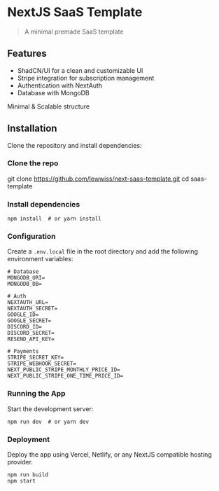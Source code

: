 # NextJS SaaS Template
> A minimal premade SaaS template

## Features

- ShadCN/UI for a clean and customizable UI
- Stripe integration for subscription management
- Authentication with NextAuth
- Database with MongoDB

Minimal & Scalable structure

## Installation

Clone the repository and install dependencies:

### Clone the repo
git clone https://github.com/lewwiss/next-saas-template.git
cd saas-template

### Install dependencies

```
npm install  # or yarn install
```

### Configuration

Create a `.env.local` file in the root directory and add the following environment variables:

```
# Database
MONGODB_URI=
MONGODB_DB=

# Auth
NEXTAUTH_URL=
NEXTAUTH_SECRET=
GOOGLE_ID=
GOOGLE_SECRET=
DISCORD_ID=
DISCORD_SECRET=
RESEND_API_KEY=

# Payments
STRIPE_SECRET_KEY=
STRIPE_WEBHOOK_SECRET=
NEXT_PUBLIC_STRIPE_MONTHLY_PRICE_ID=
NEXT_PUBLIC_STRIPE_ONE_TIME_PRICE_ID=
```

### Running the App

Start the development server:

```
npm run dev  # or yarn dev
```

### Deployment

Deploy the app using Vercel, Netlify, or any NextJS compatible hosting provider.

```
npm run build
npm start
```

